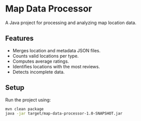 # Map Data Processor

A Java project for processing and analyzing map location data.

## Features
- Merges location and metadata JSON files.
- Counts valid locations per type.
- Computes average ratings.
- Identifies locations with the most reviews.
- Detects incomplete data.

## Setup
Run the project using:
```sh
mvn clean package
java -jar target/map-data-processor-1.0-SNAPSHOT.jar
